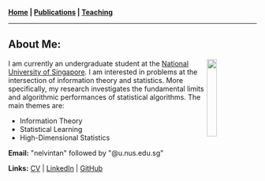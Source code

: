 **[Home](./) \| [Publications](./publications.html) \| [Teaching](./teaching.html)**

---

## About Me:

<img align="right" width="20%" height="auto" src="https://nelvintan.github.io/images/profile.png">

I am currently an undergraduate student at the [National University of Singapore](http://www.nus.edu.sg/). I am interested in problems at the intersection of information theory and statistics. More specifically, my research investigates the fundamental limits and algorithmic performances of statistical algorithms. The main themes are:
- Information Theory
- Statistical Learning
- High-Dimensional Statistics

**Email:** "nelvintan" followed by "@u.nus.edu.sg"

**Links:** [CV](http://nelvintan.github.io/files/CV.pdf) \| [LinkedIn](https://www.linkedin.com/in/nelvin-tan-290377151/) \| [GitHub](https://github.com/nelvintan)
